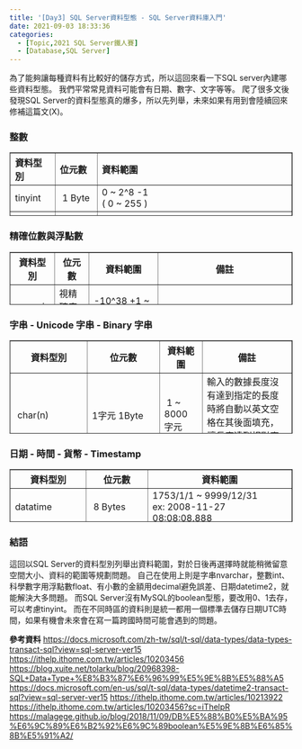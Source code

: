 ```yaml
---
title: '[Day3] SQL Server資料型態 - SQL Server資料庫入門'
date: 2021-09-03 18:33:36
categories:
  - [Topic,2021 SQL Server鐵人賽]
  - [Database,SQL Server]
---
```

為了能夠讓每種資料有比較好的儲存方式，所以這回來看一下SQL server內建哪些資料型態。
我們平常常見資料可能會有日期、數字、文字等等。
爬了很多文後發現SQL Server的資料型態真的爆多，所以先列舉，未來如果有用到會陸續回來修補這篇文(X)。


### 整數
<table style="text-align: left; height: 113px;" width="550" border="1">
<tbody>
<tr>
<th><span style="font-size: 12pt;">資料型別</span></th>
<th><span style="font-size: 12pt;">位元數</span></th>
<th><span style="font-size: 12pt;">資料範圍</span></th>
</tr>
<tr>
<td><span style="font-size: 12pt;">tinyint</span></td>
<td><span style="font-size: 12pt;">&nbsp;1 Byte</span></td>
<td><span style="font-size: 12pt;">0 ~ 2^8 -1<br>( 0 ~ 255 )</span></td>
</tr>
<tr>
<td><span style="font-size: 12pt;">smallint</span></td>
<td><span style="font-size: 12pt;">&nbsp;2 Bytes</span></td>
<td><span style="font-size: 12pt;">-2^15 ~ 2^15-1<br>( -32738 ~ 32767 )</span></td>
</tr>
<tr>
<td><span style="font-size: 12pt;">int</span></td>
<td><span style="font-size: 12pt;">&nbsp;4 Bytes</span></td>
<td>
<p><span style="font-size: 12pt;">-2^31 ~ 2^31 -1<br>( -2147483648 ~ 2147483467)</span></p>
</td>
</tr>
<tr>
<td><span style="font-size: 12pt;">bigint</span></td>
<td><span style="font-size: 12pt;">&nbsp;8 Bytes</span></td>
<td><span style="font-size: 12pt;">-2^63~2^63 -1<br>
<span style="font-size: 10pt;">(-9223372036854775808 ~ 9223372036854776807 )</span></span></td>
</tr>
<tr>
<td><span style="font-size: 12pt;">bit</span></td>
<td><span style="font-size: 12pt;">&nbsp;1 Byte</span></td>
<td><span style="font-size: 12pt;">&nbsp;0 , 1 , Null</span></td>
</tr>
</tbody>
</table>

### 精確位數與浮點數
<table style="height: 94px;" width="550" border="1">
<tbody>
<tr>
<th><span style="font-size: 12pt;">資料型別</span></th>
<th><span style="font-size: 12pt;">位元數</span></th>
<th><span style="font-size: 12pt;">資料範圍</span></th>
<th><span style="font-size: 12pt;">備註</span></th>
</tr>
<tr>
<td><span style="font-size: 12pt;">numeric</span></td>
<td><span style="font-size: 12pt;">視精確度而定</span></td>
<td><span style="font-size: 12pt;">-10^38 +1 ~ 10^38 -1<br></span></td>
<td></td>
</tr>
<tr>
<td><span style="font-size: 12pt;">decimal</span></td>
<td><span style="font-size: 12pt;">視精確度而定</span></td>
<td><span style="font-size: 12pt;">-10^38 +1 ~ 10^38 -1</span></td>
<td>如果要存有小數點的錢、金額請使用decimal，不要使用float，避免造成誤差<br/>
decimal(p,s) 需要分別指定小數的最大位數（p）和小數位的數量（s）。
p (precision) ：指定小數的最大位數，小數點的左側和右側的數字的總數量不能超過p，p的取值範圍是從1到38，默認值爲18。
s (scale)：指定在小數點右側的小數位數，p-s是小數點左邊的最大位數。s必須是從0到p的值，只有在指定了精度的情況下才能指定s，s的默認值是0，因此，0 <= s <= p。 
{% asset_img "decimal.png" decimal%}

</td>
</tr>
<tr>
<td><span style="font-size: 12pt;">float</span></td>
<td><span style="font-size: 12pt;">&nbsp;8 Bytes</span></td>
<td><span style="font-size: 12pt;">&nbsp;-1.79E+308 ~ 1.79E+308<br>15 位數<br></span></td>
<td>不要使用float存小數點的錢，避免造成誤差。他適合儲存科學用的數字。</td>
</tr>
<tr>
<td><span style="font-size: 12pt;">real</span></td>
<td><span style="font-size: 12pt;">&nbsp;4 Bytes<br></span></td>
<td><span style="font-size: 12pt;">-3.40E+38 ~ 3.40E+38<br>&nbsp;
7 位數</span></td>
<td></td>
</tr>
</tbody>
</table>

### 字串 - Unicode 字串 - Binary 字串
<table style="height: 166px;" width="550" border="1">
<tbody>
<tr>
<th><span style="font-size: 12pt;">資料型別</span></th>
<th><span style="font-size: 12pt;">位元數</span></th>
<th><span style="font-size: 12pt;">資料範圍</span></th>
<th><span style="font-size: 12pt;">備註</span></th>
</tr>
<tr>
<td><span style="font-size: 12pt;">&nbsp;char(n)</span></td>
<td><span style="font-size: 12pt;">1字元 1Byte</span></td>
<td><span style="font-size: 12pt;">&nbsp;1 ~ 8000 字元</span></td>
<td>輸入的數據長度沒有達到指定的長度時將自動以英文空格在其後面填充，讓長度達到相對應的長度。</td>
</tr>
<tr>
<td><span style="font-size: 12pt;">&nbsp;varchar(n)</span></td>
<td><span style="font-size: 12pt;">1字元 1Byte</span></td>
<td><span style="font-size: 12pt;">&nbsp;1 ~ 8000 字元</span></td>
<td><br>輸入的數據長度沒有達到指定的長度時不會在後面填充空格。</td>
</tr>
<tr>
<td><span style="font-size: 12pt;">&nbsp;varchar(max)</span></td>
<td><span style="font-size: 12pt;">變動長度 max=2GB</span></td>
<td><span style="font-size: 12pt;">&nbsp;1 ~ 2^31 -1 字元<br/></span></td>
<td>輸入的數據長度沒有達到指定的長度時不會在後面填充空格。</td>
</tr>
<tr>
<td><span style="font-size: 12pt;">&nbsp;text</span></td>
<td><span style="font-size: 12pt;">變動長度 max=2GB</span></td>
<td><span style="font-size: 12pt;">&nbsp;1 ~ 2^31 -1 字元</span></td>
<td></td>

</tr>
<tr>
<td><span style="font-size: 12pt;">&nbsp;nchar(n)</span></td>
<td><span style="font-size: 12pt;">1字元 2Byte</span></td>
<td><span style="font-size: 12pt;">&nbsp;1 ~ 4000 字元</span></td>
<td>所有的文字都用2 Byte來儲存<br>輸入的數據長度沒有達到指定的長度時將自動以英文空格在其後面填充，讓長度達到相對應的長度。</td>

</tr>
<tr>
<td><span style="font-size: 12pt;">&nbsp;nvarchar(n)</span></td>
<td><span style="font-size: 12pt;">1字元 2Byte</span></td>
<td><span style="font-size: 12pt;">&nbsp;1 ~ 4000 字元</span></td>
<td>所有的文字都用2 Byte來儲存<br>輸入的數據長度沒有達到指定的長度時不會在後面填充空格。</td>
</tr>
<tr>
<td><span style="font-size: 12pt;">&nbsp;nvarchar(max)</span></td>
<td><span style="font-size: 12pt;">1字元 2Byte</span><br><span style="font-size: 12pt;">變動長度 max=2GB</span></td>
<td><span style="font-size: 12pt;">&nbsp;1 ~ 2^30 -1 字元</span></td>
<td>所有的文字都用2 Byte來儲存<br>輸入的數據長度沒有達到指定的長度時不會在後面填充空格。</td>

</tr>
<tr>
<td><span style="font-size: 12pt;">&nbsp;ntext</span></td>
<td><span style="font-size: 12pt;">1字元 2Byte</span><br><span style="font-size: 12pt;">變動長度 max=2GB</span></td>
<td><span style="font-size: 12pt;">&nbsp;1 ~ 2^30 -1 字元</span></td>
<td></td>
</tr>
<tr>
<td><span style="font-size: 12pt;">&nbsp;binary(n)</span></td>
<td><span style="font-size: 12pt;">固定長度 8000 Bytes,不足自動補上 0x00<br></span></td>
<td><span style="font-size: 12pt;">&nbsp;1 ~ 8000 Bytes</span></td>
<td></td>

</tr>
<tr>
<td><span style="font-size: 12pt;">&nbsp;varbinary(n)</span></td>
<td><span style="font-size: 12pt;">變動長度</span></td>
<td><span style="font-size: 12pt;">&nbsp;1 ~ 8000 Bytes</span></td>
<td></td>

</tr>
<tr>
<td><span style="font-size: 12pt;">&nbsp;varbinary(max)</span></td>
<td><span style="font-size: 12pt;">變動長度 max=2GB</span></td>
<td><span style="font-size: 12pt;">&nbsp;1 ~ 2^31 -1 Bytes</span></td>
<td></td>

</tr>
<tr>
<td><span style="font-size: 12pt;">&nbsp;image</span></td>
<td><span style="font-size: 12pt;">變動長度 max=2GB</span></td>
<td><span style="font-size: 12pt;">&nbsp;1 ~ 2^31 -1 Bytes</span></td>
<td></td>

</tr>
</tbody>
</table>

### 日期 - 時間 - 貨幣 - Timestamp
<table style="height: 94px;" width="550" border="1">
<tbody>
<tr>
<th><span style="font-size: 12pt;">資料型別</span></th>
<th><span style="font-size: 12pt;">位元數</span></th>
<th><span style="font-size: 12pt;">資料範圍</span></th>
</tr>
<tr>
<td><span style="font-size: 12pt;">datatime</span></td>
<td><span style="font-size: 12pt;">&nbsp;8 Bytes</span></td>
<td><span style="font-size: 12pt;">1753/1/1 ~ 9999/12/31<br>ex: 2008-11-27 08:08:08.888<br></span></td>
</tr>
<tr>
<td><span style="font-size: 12pt;">datatime2</span></td>
<td><span style="font-size: 12pt;">6 bytes for precision less than 3.<br>
7 bytes for precision 3 or 4.<br>
All other precision require 8 bytes.2<br></span></td>
<td><span style="font-size: 12pt;">0001-01-01 ~ 9999-12-31</span></td>
</tr>
<tr>
<td><span style="font-size: 12pt;">smalldatatime</span></td>
<td><span style="font-size: 12pt;">&nbsp;4 Bytes<br></span></td>
<td><span style="font-size: 12pt;">1900/1/1 ~ 2079/6/6<br>ex: 2008-11-24 15:11<br></span></td>
</tr>
<tr>
<td><span style="font-size: 12pt;">money</span></td>
<td><span style="font-size: 12pt;">&nbsp;8 Bytes</span></td>
<td><span style="font-size: 12pt;">&nbsp;-2^63 ~ 2^63 -1 </span><span style="font-size: 12pt;">小數4位</span><br><span style="font-size: 12pt;">( -922337203685477.5808 ~ 922337203685477.5807)<br></span></td>
</tr>
<tr>
<td><span style="font-size: 12pt;">smallmoney</span></td>
<td><span style="font-size: 12pt;">&nbsp;4 Bytes<br></span></td>
<td><span style="font-size: 12pt;">-2^31 ~ 2^31 -1 小數4位&nbsp; <br>( -214748.3648 ~ 214748.3647)&nbsp;</span></td>
</tr>
<tr>
<td><span style="font-size: 12pt;">timestamp</span></td>
<td><span style="font-size: 12pt;">&nbsp;8 Bytes</span></td>
<td><span style="font-size: 12pt;">8 Bytes 的&nbsp; 16 進位值</span><span style="font-size: 12pt;"><br></span></td>
</tr>
<tr>
<td><span style="font-size: 12pt;">uniqueidentifier</span></td>
<td><span style="font-size: 12pt;">&nbsp;16 Bytes<br></span></td>
<td><span style="font-size: 12pt;">16 Bytes 的 16 進位值</span></td>
</tr>
</tbody>
</table>

### 結語

這回以SQL Server的資料型別列舉出資料範圍，對於日後再選擇時就能稍微留意空間大小、資料的範圍等規劃問題。
自己在使用上則是字串nvarchar，整數int、科學數字用浮點數float、有小數的金額用decimal避免誤差、日期datetime2，就能解決大多問題。
而SQL Server沒有MySQL的boolean型態，要改用0、1去存，可以考慮tinyint。
而在不同時區的資料則是統一都用一個標準去儲存日期UTC時間，如果有機會未來會在寫一篇跨國時間可能會遇到的問題。




**參考資料**
https://docs.microsoft.com/zh-tw/sql/t-sql/data-types/data-types-transact-sql?view=sql-server-ver15
https://ithelp.ithome.com.tw/articles/10203456
https://blog.xuite.net/tolarku/blog/20968398-SQL+Data+Type+%E8%B3%87%E6%96%99%E5%9E%8B%E5%88%A5
https://docs.microsoft.com/en-us/sql/t-sql/data-types/datetime2-transact-sql?view=sql-server-ver15
https://ithelp.ithome.com.tw/articles/10213922
https://ithelp.ithome.com.tw/articles/10203456?sc=iThelpR
https://malagege.github.io/blog/2018/11/09/DB%E5%88%B0%E5%BA%95%E6%9C%89%E6%B2%92%E6%9C%89boolean%E5%9E%8B%E6%85%8B%E5%91%A2/